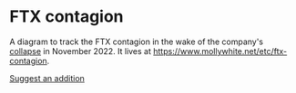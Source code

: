 # FTX contagion

A diagram to track the FTX contagion in the wake of the company's [collapse](https://newsletter.mollywhite.net/p/ftx-explainer) in November 2022. It lives at https://www.mollywhite.net/etc/ftx-contagion.

[Suggest an addition](https://github.com/molly/ftx-contagion/issues/new?assignees=&labels=new&template=new.yml&title=%5BNEW%5D%3A+)